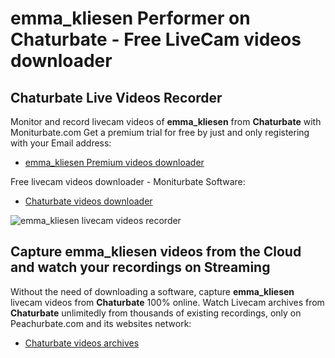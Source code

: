 # emma_kliesen Performer on Chaturbate - Free LiveCam videos downloader

## Chaturbate Live Videos Recorder

Monitor and record livecam videos of **emma_kliesen** from **Chaturbate** with Moniturbate.com
Get a premium trial for free by just and only registering with your Email address:
* [emma_kliesen Premium videos downloader](https://moniturbate.com/request-demo-licence-key.html)

Free livecam videos downloader - Moniturbate Software:
* [Chaturbate videos downloader](https://moniturbate.com/moniturbate-download-software.html)

![emma_kliesen livecam videos recorder](https://peachurnet.com/templates/moniturbate-software.png)


## Capture emma_kliesen videos from the Cloud and watch your recordings on Streaming

Without the need of downloading a software, capture **emma_kliesen** livecam videos from **Chaturbate** 100% online.
Watch Livecam archives from **Chaturbate** unlimitedly from thousands of existing recordings, only on Peachurbate.com and its websites network:
* [Chaturbate videos archives](https://peachurnet.com/)